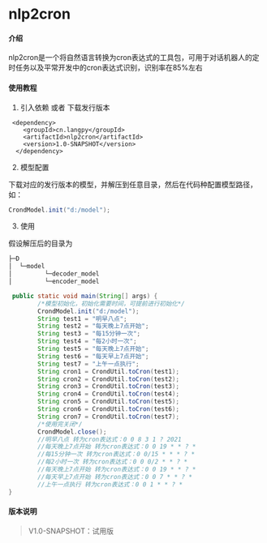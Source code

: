 # nlp2cron

#### 介绍
nlp2cron是一个将自然语言转换为cron表达式的工具包，可用于对话机器人的定时任务以及平常开发中的cron表达式识别，识别率在85%左右




#### 使用教程

1.  引入依赖 或者 下载发行版本
```
 <dependency>
    <groupId>cn.langpy</groupId>
    <artifactId>nlp2cron</artifactId>
    <version>1.0-SNAPSHOT</version>
  </dependency>
```
2.  模型配置

下载对应的发行版本的模型，并解压到任意目录，然后在代码种配置模型路径，如：
```java
CrondModel.init("d:/model");
```


3.  使用

假设解压后的目录为

```java
├─D
│  └─model
│         └─decoder_model
│         └─encoder_model
```

```java
 public static void main(String[] args) {
        /*模型初始化，初始化需要时间，可提前进行初始化*/
        CrondModel.init("d:/model");
        String test1 = "明早八点";
        String test2 = "每天晚上7点开始";
        String test3 = "每15分钟一次";
        String test4 = "每2小时一次";
        String test5 = "每天晚上7点开始";
        String test6 = "每天早上7点开始";
        String test7 = "上午一点执行";
        String cron1 = CrondUtil.toCron(test1);
        String cron2 = CrondUtil.toCron(test2);
        String cron3 = CrondUtil.toCron(test3);
        String cron4 = CrondUtil.toCron(test4);
        String cron5 = CrondUtil.toCron(test5);
        String cron6 = CrondUtil.toCron(test6);
        String cron7 = CrondUtil.toCron(test7);
        /*使用完关闭*/
        CrondModel.close();
        //明早八点 转为cron表达式：0 0 8 3 1 ? 2021
        //每天晚上7点开始 转为cron表达式：0 0 19 * * ? *
        //每15分钟一次 转为cron表达式：0 0/15 * * * ? *
        //每2小时一次 转为cron表达式：0 0 0/2 * * ? *
        //每天晚上7点开始 转为cron表达式：0 0 19 * * ? *
        //每天早上7点开始 转为cron表达式：0 0 7 * * ? *
        //上午一点执行 转为cron表达式：0 0 1 * * ? *
}
```


#### 版本说明

> V1.0-SNAPSHOT：试用版





